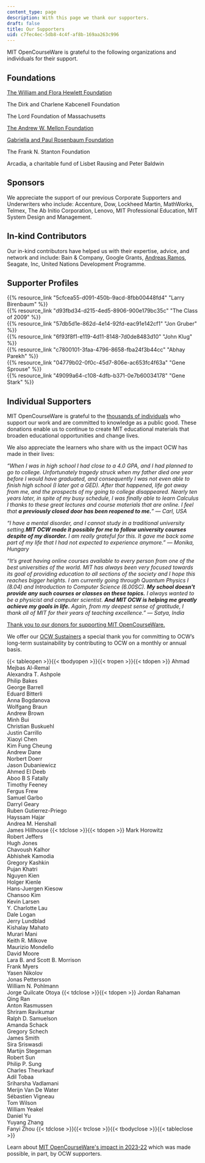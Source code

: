 ```yaml
---
content_type: page
description: With this page we thank our supporters.
draft: false
title: Our Supporters
uid: c7fec4ec-5db8-4c4f-af8b-169aa263c996
---
```

MIT OpenCourseWare is grateful to the following organizations and individuals for their support. 

## **Foundations**

[The William and Flora Hewlett Foundation](http://www.hewlett.org/?utm_source=our-supporters&utm_medium=hewlett&utm_campaign=text_hewlett)

The Dirk and Charlene Kabcenell Foundation

The Lord Foundation of Massachusetts

[The Andrew W. Mellon Foundation](http://www.mellon.org/?utm_source=our-supporters&utm_medium=mellon&utm_campaign=text_mellon)

[Gabriella and Paul Rosenbaum Foundation](http://www.rosenbaum-foundation.org/?utm_source=our-supporters&utm_medium=rosenbaum&utm_campaign=text_rosenbaum)

The Frank N. Stanton Foundation

Arcadia, a charitable fund of Lisbet Rausing and Peter Baldwin

## **Sponsors**

We appreciate the support of our previous Corporate Supporters and Underwriters who include: Accenture, Dow, Lockheed Martin, MathWorks, Telmex, The Ab Initio Corporation, Lenovo, MIT Professional Education, MIT System Design and Management.

## **In-kind Contributors**

Our in-kind contributors have helped us with their expertise, advice, and network and include: Bain & Company, Google Grants, [Andreas Ramos](http://andreas.com/), Seagate, Inc, United Nations Development Programme.

## **Supporter Profiles**

{{% resource_link "5cfcea55-d091-450b-9acd-8fbb00448fd4" "Larry Birenbaum" %}}                 
{{% resource_link "d93fbd34-d215-4ed5-8906-900e179bc35c" "The Class of 2009" %}}                 
{{% resource_link "57db5d1e-862d-4e14-92fd-eac91e142cf1" "Jon Gruber" %}}                 
{{% resource_link "6f93f8f1-e119-4d11-8148-7d0de8483d10" "John Klug" %}}                 
{{% resource_link "c7800101-3faa-4796-8658-fba24f3b44cc" "Abhay Parekh" %}}                     
{{% resource_link "04779b02-0f0c-45d7-806e-ac653fc4f63a" "Gene Sprouse" %}}                     
{{% resource_link "49099a64-c108-4dfb-b371-0e7b60034178" "Gene Stark" %}}

## **Individual Supporters**

MIT OpenCourseWare is grateful to the [thousands of individuals](https://giving.mit.edu/recognition/) who support our work and are committed to knowledge as a public good. These donations enable us to continue to create MIT educational materials that broaden educational opportunities and change lives.

We also appreciate the learners who share with us the impact OCW has made in their lives:

*“When I was in high school I had close to a 4.0 GPA, and I had planned to go to college. Unfortunately tragedy struck when my father died one year before I would have graduated, and consequently I was not even able to finish high school (I later got a GED). After that happened, life got away from me, and the prospects of my going to college disappeared. Nearly ten years later, in spite of my busy schedule, I was finally able to learn Calculus I thanks to these great lectures and course materials that are online. I feel that **a previously closed door has been reopened to me.**” — Carl, USA*

*“I have a mental disorder, and I cannot study in a traditional university setting.**MIT OCW made it possible for me to follow university courses despite of my disorder.** I am really grateful for this. It gave me back some part of my life that I had not expected to experience anymore.” — Monika, Hungary*

*“It’s great having online courses available to every person from one of the best universities of the world. MIT has always been very focused towards its goal of providing education to all sections of the society and I hope this reaches bigger heights. I am currently going through Quantum Physics I (8.04) and Introduction to Computer Science (6.00SC). **My school doesn't provide any such courses or classes on these topics.** I always wanted to be a physicist and computer scientist. **And MIT OCW is helping me greatly achieve my goals in life.** Again, from my deepest sense of gratitude, I thank all of MIT for their years of teaching excellence.” — Satya, India*

[Thank you to our donors for supporting MIT OpenCourseWare.](https://giving.mit.edu/recognition/)

We offer our [OCW Sustainers](https://giving.mit.edu/give/to/ocw-sustainer/) a special thank you for committing to OCW’s long-term sustainability by contributing to OCW on a monthly or annual basis.

{{< tableopen >}}{{< tbodyopen >}}{{< tropen >}}{{< tdopen >}}
Ahmad Mejbas Al-Remal     
Alexandra T. Ashpole     
Philip Bakes     
George Barrell     
Eduard Bitterli     
Anna Bogdanova     
Wolfgang Braun     
Andrew Brown     
Minh Bui     
Christian Buskuehl     
Justin Carrillo     
Xiaoyi Chen     
Kim Fung Cheung     
Andrew Dane     
Norbert Doerr     
Jason Dubaniewicz     
Ahmed El Deeb     
Aboo B S Fatally     
Timothy Feeney     
Fergus Frew     
Samuel Garbo     
Darryl Geary     
Ruben Gutierrez-Priego     
Hayssam Hajar     
Andrea M. Henshall     
James Hillhouse
{{< tdclose >}}{{< tdopen >}}
Mark Horowitz     
Robert Jeffers     
Hugh Jones     
Chavoush Kalhor     
Abhishek Kamodia     
Gregory Kashkin     
Pujan Khatri     
Nguyen Kien     
Holger Kienle     
Hans-Juergen Kiesow     
Chansoo Kim     
Kevin Larsen     
Y. Charlotte Lau     
Dale Logan     
Jerry Lundblad     
Kishalay Mahato     
Murari Mani     
Keith R. Milkove     
Maurizio Mondello     
David Moore     
Lara B. and Scott B. Morrison     
Frank Myers     
Yasen Nikolov     
Jonas Pettersson     
William N. Pohlmann     
Jorge Quilcate Otoya
{{< tdclose >}}{{< tdopen >}}
Jordan Rahaman     
Qing Ran     
Anton Rasmussen     
Shriram Ravikumar     
Ralph D. Samuelson     
Amanda Schack     
Gregory Schech     
James Smith     
Sira Sriswasdi     
Martijn Stegeman     
Robert Sun     
Philip P. Sung     
Charles Theurkauf     
Adil Tobaa    
Sriharsha Vadlamani     
Merijn Van De Water     
Sébastien Vigneau     
Tom Wilson     
William Yeakel     
Daniel Yu     
Yuyang Zhang     
Fanyi Zhou
{{< tdclose >}}{{< trclose >}}{{< tbodyclose >}}{{< tableclose >}}

Learn about [MIT OpenCourseWare's impact in 2023-22](https://www.ocw-openmatters.org/give-to-ocw/2023-22-impact-of-ocw/) which was made possible, in part, by OCW supporters.